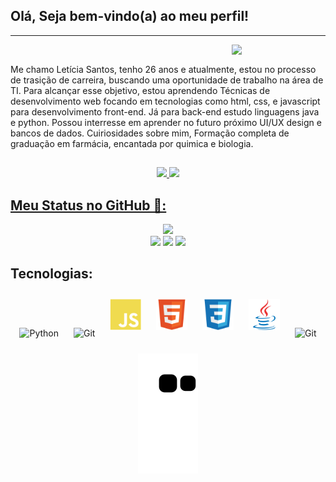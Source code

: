 
## Olá, Seja bem-vindo(a) ao meu perfil!

<hr><img align="right" width="150" src="https://media.giphy.com/media/LmNwrBhejkK9EFP504/giphy.gif"/>
<div style="display: inline_block"><br>

Me chamo Letícia Santos, tenho 26 anos e atualmente, estou no processo de trasição de carreira, buscando uma oportunidade de trabalho na área de TI.
Para alcançar esse objetivo, estou aprendendo Técnicas de desenvolvimento web focando em tecnologias como html, css, e javascript para desenvolvimento front-end. Já para back-end estudo linguagens java e python. Possou interresse em aprender no futuro próximo UI/UX design e bancos de dados. Cuiriosidades sobre mim,  Formação completa de graduação em farmácia, encantada por quimica e biologia.


##

<div align="center">
  <a href="https://github.com/leticiadssantos">
  <img height="180em" src="https://github-readme-stats.vercel.app/api?username=leticiadssantos&show_icons=true&theme=nightowl&include_all_commits=true&count_private=true"/>
  <img height="180em" src="https://github-readme-stats.vercel.app/api/top-langs/?username=rafaballerini&layout=compact&langs_count=7&theme=nightowl"/>
</div>

##


## Meu Status no GitHub 📖:  

<div align="center">
<img src = "https://activity-graph.herokuapp.com/graph?username=leticiadssantos&theme=xcode&hide_border=true&area=false&bg_color=00"/>
</div> 

<div align="center">
 	<a href="https://www.twitch.tv/leh_sants" target="_blank"><img src="https://img.shields.io/badge/Twitch-9146FF?style=for-the-badge&logo=twitch&logoColor=white" target="_blank"></a>
  <a href = "mailto:leticia.dasilva@hotmail.com.br"><img src="https://img.shields.io/badge/Microsoft_Outlook-0078D4?style=for-the-badge&logo=microsoft-outlook&logoColor=white" target="_blank"></a>
   <a href = "https://www.linkedin.com/in/let%C3%ADcia-santos-106093249/"><img src="https://img.shields.io/badge/LinkedIn-0077B5?style=for-the-badge&logo=linkedin&logoColor=white" target="_blank"></a>  
</div>  


## Tecnologias:

<div align="center">  
<img style="margin: 10px" src="https://profilinator.rishav.dev/skills-assets/python-original.svg" alt="Python" height="50" />  
<img style="margin: 10px" src="https://profilinator.rishav.dev/skills-assets/git-scm-icon.svg" alt="Git" height="50" />  
<img style="margin: 10px" src="https://raw.githubusercontent.com/devicons/devicon/master/icons/javascript/javascript-plain.svg" alt="Git" height="50" /> 
<img style="margin: 10px" src="https://raw.githubusercontent.com/devicons/devicon/master/icons/html5/html5-original.svg" alt="Git" height="50" /> 
<img style="margin: 10px" src="https://raw.githubusercontent.com/devicons/devicon/master/icons/css3/css3-original.svg" alt="Git" height="50" /> 
<img style="margin: 10px" src="https://raw.githubusercontent.com/devicons/devicon/master/icons/java/java-original.svg" alt="Git" height="50" />
<img style="margin: 10px" src="https://cdn.jsdelivr.net/gh/devicons/devicon/icons/figma/figma-original.svg" alt="Git" height="50" /> 
</div>  



<div align="center">

![Snake animation](https://github.com/leticiadssantos/leticiadssantos/blob/output/github-contribution-grid-snake.svg)
</div>
